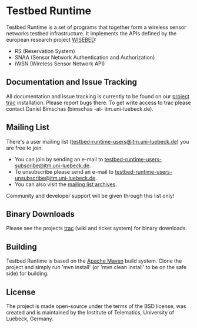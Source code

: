 Testbed Runtime
===============
Testbed Runtime is a set of programs that together form a wireless sensor networks
testbed infrastructure. It implements the APIs defined by the european research project
[WISEBED][wisebed]:

   * RS (Reservation System)
   * SNAA (Sensor Network Authentication and Authorization)
   * iWSN (Wireless Sensor Network API)

Documentation and Issue Tracking
--------------------------------

All documentation and issue tracking is currently to be found on our [project trac][tr-trac]
installation. Please report bugs there. To get write access to trac please contact
Daniel Bimschas (bimschas -at- itm.uni-luebeck.de).

Mailing List
------------

There's a user mailing list ([testbed-runtime-users@itm.uni-luebeck.de](mailto:testbed-runtime-users@itm.uni-luebeck.de)) you are free
to join.
   * You can join by sending an e-mail to [testbed-runtime-users-subscribe@itm.uni-luebeck.de](mailto:testbed-runtime-users-subscribe@itm.uni-luebeck.de).
   * To unsubscribe please send an e-mail to [testbed-runtime-users-unsubscribe@itm.uni-luebeck.de](mailto:testbed-runtime-users-unsubscribe@itm.uni-luebeck.de).
   * You can also visit the [mailing list archives][tr-mailinglist].

Community and developer support will be given through this list only!

Binary Downloads
----------------

Please see the projects [trac][tr-trac] (wiki and ticket system) for binary downloads.

Building
--------

Testbed Runtime is based on the [Apache Maven][maven] build system. Clone the project and
simply run 'mvn install' (or 'mvn clean install' to be on the safe side) for building.

License
-------

The project is made open-source under the terms of the BSD license, was created and is
maintained by the Institute of Telematics, University of Luebeck, Germany.

[wisebed]:http://www.wisebed.eu/
[maven]:http://maven.apache.org/
[tr-trac]:https://www.itm.uni-luebeck.de/projects/testbed-runtime/
[tr-mailinglist]:http://www.itm.uni-luebeck.de/pipermail/testbed-runtime-users/
